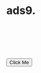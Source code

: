 # ads9.
<html>
  <head>
    <title></title>
    <link rel="stylesheet" href="myStyle.css/Style.css">
    <script async src="https://pagead2.googlesyndication.com/pagead/js/adsbygoogle.js?client=ca-pub-4072994071268363"
      crossorigin="anonymous"></script>
 <!-- Ads,1 -->
 <ins class="adsbygoogle"
      style="display:inline-block;width:700px;height:90px"
      data-ad-client="ca-pub-4072994071268363"
      data-ad-slot="9393718219"></ins>
 <script>
      (adsbygoogle = window.adsbygoogle || []).push({});
 </script>
 <script async src="https://pagead2.googlesyndication.com/pagead/js/adsbygoogle.js?client=ca-pub-4072994071268363"
 crossorigin="anonymous"></script>
<ins class="adsbygoogle"
 style="display:block"
 data-ad-format="autorelaxed"
 data-ad-client="ca-pub-4072994071268363"
 data-ad-slot="5221156027"></ins>
<script>
 (adsbygoogle = window.adsbygoogle || []).push({});
</script>
  </head>
  <body>
    <div class="input-group mb-3">
      <button class="btn btn-outline-secondary" type="button" id="">Click Me</button>
  </body>
</html>
